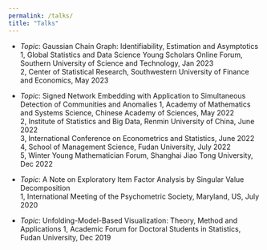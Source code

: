 ```yaml
---
permalink: /talks/
title: "Talks"
---
```


- *Topic*: Gaussian Chain Graph: Identifiability, Estimation and Asymptotics  
1, Global Statistics and Data Science Young Scholars Online Forum, Southern University of Science and Technology, Jan 2023  
2, Center of Statistical Research, Southwestern University of Finance and Economics, May 2023  


- *Topic*: Signed Network Embedding with Application to Simultaneous Detection of Communities and Anomalies
1, Academy of Mathematics and Systems Science, Chinese Academy of Sciences, May 2022  
2, Institute of Statistics and Big Data, Renmin University of China, June 2022  
3, International Conference on Econometrics and Statistics, June 2022  
4, School of Management Science, Fudan University, July 2022  
5, Winter Young Mathematician Forum, Shanghai Jiao Tong University, Dec 2022  


- *Topic*: A Note on Exploratory Item Factor Analysis by Singular Value Decomposition  
1, International Meeting of the Psychometric Society, Maryland, US, July 2020  

- *Topic*: Unfolding-Model-Based Visualization: Theory, Method and Applications
1, Academic Forum for Doctoral Students in Statistics, Fudan University, Dec 2019  



